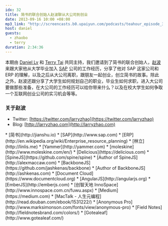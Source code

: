 ```yaml
---
idx: 32
title: 简书的联合创始人赵波聊从大公司到创业
date: 2013-09-16 10:00 +08:00
mp3_link: "http://screencasts.b0.upaiyun.com/podcasts/teahour_episode_32.m4a"
host: daniel
guests:
  - zhaobo
  - terry
duration: 2:34:36
---
```


本期由 [Daniel Lv](http://lvguoning.com) 和 [Terry Tai](http://terrytai.com) 共同主持，我们邀请到了简书的联合创始人，[赵波](https://twitter.com/larryzhao) 来跟大家他从大学毕业加入 [SAP](http://www.sap.com) 公司的工作经历，分享了他对 SAP 这家公司和 ERP 的理解，以及之后从大公司离职，跟朋友一起创业，创立简书的故事。除此之外，赵波还跟分享了大学生如何规划自己的职业，毕业生如何求职，进入大公司要做那些准备，在大公司的工作经历可以给你带来什么？以及在校大学生如何争取一个互联网创业公司的实习机会等等。

### 关于赵波

* Twitter: [https://twitter.com/larryzhao](https://twitter.com/larryzhao)
* Blog: [http://larryzhao.com](http://larryzhao.com)

<section class="notes" markdown="1">
* [简书](http://jianshu.io)
* [SAP](http://www.sap.com)
* [ERP](http://en.wikipedia.org/wiki/Enterprise_resource_planning)
* [林立](http://linlis.me)
* [Yammer](http://yammer.com)
* [moleskine](http://www.moleskine.com/en/)
* [Delicious](https://delicious.com)
* [SpineJS](https://github.com/spine/spine)
* [Author of SpineJS](http://alexmaccaw.com)
* [BackboneJS](https://github.com/jashkenas/backbone)
* [Author of BackboneJS](http://ashkenas.com)
* [Document Cloud](https://www.documentcloud.org)
* [AngularJS](http://angularjs.org)
* [EmberJS](http://emberjs.com)
* [创智天地 InnoSpace](http://www.innospace.com.cn/fuwu.aspx)
* [Medium](https://medium.com)
* [MacTalk - 人生元编程](http://read.douban.com/ebook/1531222/)
* [Anonymous Pro](http://www.marksimonson.com/fonts/view/anonymous-pro)
* [Field Notes](http://fieldnotesbrand.com/colors/)
* [Gotealeaf](http://www.gotealeaf.com/)
</section>
